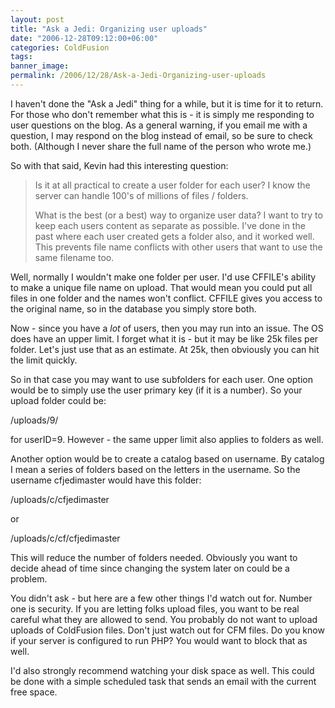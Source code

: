 ```yaml
---
layout: post
title: "Ask a Jedi: Organizing user uploads"
date: "2006-12-28T09:12:00+06:00"
categories: ColdFusion 
tags: 
banner_image: 
permalink: /2006/12/28/Ask-a-Jedi-Organizing-user-uploads
---
```


I haven't done the "Ask a Jedi" thing for a while, but it is time for it to return. For those who don't remember what this is - it is simply me responding to user questions on the blog. As a general warning, if you email me with a question, I may respond on the blog instead of email, so be sure to check both. (Although I never share the full name of the person who wrote me.)

So with that said, Kevin had this interesting question:

<blockquote>
Is it at all practical to create a user folder for each user? I know the server can handle 100's of millions of files / folders. 

What is the best (or a best) way to organize user data? I want to try to keep each users content as separate as
possible. I've done in the past where each user created gets a folder also, and it worked well. This prevents file name conflicts with other users that want to use the same filename too.
</blockquote>
<!--more-->
Well, normally I wouldn't make one folder per user. I'd use CFFILE's ability to make a unique file name on upload. That would mean you could put all files in one folder and the names won't conflict. CFFILE gives you access to the original name, so in the database you simply store both.

Now - since you have a <i>lot</i> of users, then you may run into an issue. The OS does have an upper limit. I forget what it is - but it may be like 25k files per folder. Let's just use that as an estimate. At 25k, then obviously you can hit the limit quickly.

So in that case you may want to use subfolders for each user. One option would be to simply use the user primary key (if it is a number). So your upload folder could be:

/uploads/9/

for userID=9. However - the same upper limit also applies to folders as well. 

Another option would be to create a catalog based on username. By catalog I mean a series of folders based on the letters in the username. So the username cfjedimaster would have this folder:

/uploads/c/cfjedimaster

or

/uploads/c/cf/cfjedimaster

This will reduce the number of folders needed. Obviously you want to decide ahead of time since changing the system later on could be a problem.

You didn't ask - but here are a few other things I'd watch out for. Number one is security. If you are letting folks upload files, you want to be real careful what they are allowed to send. You probably do not want to upload uploads of ColdFusion files. Don't just watch out for CFM files. Do you know if your server is configured to run PHP? You would want to block that as well.

I'd also strongly recommend watching your disk space as well. This could be done with a simple scheduled task that sends an email with the current free space.